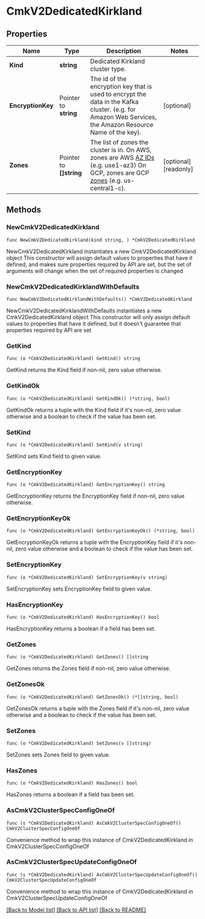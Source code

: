 # CmkV2DedicatedKirkland

## Properties

Name | Type | Description | Notes
------------ | ------------- | ------------- | -------------
**Kind** | **string** | Dedicated Kirkland cluster type.  | 
**EncryptionKey** | Pointer to **string** | The id of the encryption key that is used to encrypt the data in the Kafka cluster. (e.g. for Amazon Web Services, the Amazon Resource Name of the key).  | [optional] 
**Zones** | Pointer to **[]string** | The list of zones the cluster is in.  On AWS, zones are AWS [AZ IDs](https://docs.aws.amazon.com/ram/latest/userguide/working-with-az-ids.html)  (e.g. use1-az3)  On GCP, zones are GCP [zones](https://cloud.google.com/compute/docs/regions-zones)  (e.g. us-central1-c).  | [optional] [readonly] 

## Methods

### NewCmkV2DedicatedKirkland

`func NewCmkV2DedicatedKirkland(kind string, ) *CmkV2DedicatedKirkland`

NewCmkV2DedicatedKirkland instantiates a new CmkV2DedicatedKirkland object
This constructor will assign default values to properties that have it defined,
and makes sure properties required by API are set, but the set of arguments
will change when the set of required properties is changed

### NewCmkV2DedicatedKirklandWithDefaults

`func NewCmkV2DedicatedKirklandWithDefaults() *CmkV2DedicatedKirkland`

NewCmkV2DedicatedKirklandWithDefaults instantiates a new CmkV2DedicatedKirkland object
This constructor will only assign default values to properties that have it defined,
but it doesn't guarantee that properties required by API are set

### GetKind

`func (o *CmkV2DedicatedKirkland) GetKind() string`

GetKind returns the Kind field if non-nil, zero value otherwise.

### GetKindOk

`func (o *CmkV2DedicatedKirkland) GetKindOk() (*string, bool)`

GetKindOk returns a tuple with the Kind field if it's non-nil, zero value otherwise
and a boolean to check if the value has been set.

### SetKind

`func (o *CmkV2DedicatedKirkland) SetKind(v string)`

SetKind sets Kind field to given value.


### GetEncryptionKey

`func (o *CmkV2DedicatedKirkland) GetEncryptionKey() string`

GetEncryptionKey returns the EncryptionKey field if non-nil, zero value otherwise.

### GetEncryptionKeyOk

`func (o *CmkV2DedicatedKirkland) GetEncryptionKeyOk() (*string, bool)`

GetEncryptionKeyOk returns a tuple with the EncryptionKey field if it's non-nil, zero value otherwise
and a boolean to check if the value has been set.

### SetEncryptionKey

`func (o *CmkV2DedicatedKirkland) SetEncryptionKey(v string)`

SetEncryptionKey sets EncryptionKey field to given value.

### HasEncryptionKey

`func (o *CmkV2DedicatedKirkland) HasEncryptionKey() bool`

HasEncryptionKey returns a boolean if a field has been set.

### GetZones

`func (o *CmkV2DedicatedKirkland) GetZones() []string`

GetZones returns the Zones field if non-nil, zero value otherwise.

### GetZonesOk

`func (o *CmkV2DedicatedKirkland) GetZonesOk() (*[]string, bool)`

GetZonesOk returns a tuple with the Zones field if it's non-nil, zero value otherwise
and a boolean to check if the value has been set.

### SetZones

`func (o *CmkV2DedicatedKirkland) SetZones(v []string)`

SetZones sets Zones field to given value.

### HasZones

`func (o *CmkV2DedicatedKirkland) HasZones() bool`

HasZones returns a boolean if a field has been set.


### AsCmkV2ClusterSpecConfigOneOf

`func (s *CmkV2DedicatedKirkland) AsCmkV2ClusterSpecConfigOneOf() CmkV2ClusterSpecConfigOneOf`

Convenience method to wrap this instance of CmkV2DedicatedKirkland in CmkV2ClusterSpecConfigOneOf

### AsCmkV2ClusterSpecUpdateConfigOneOf

`func (s *CmkV2DedicatedKirkland) AsCmkV2ClusterSpecUpdateConfigOneOf() CmkV2ClusterSpecUpdateConfigOneOf`

Convenience method to wrap this instance of CmkV2DedicatedKirkland in CmkV2ClusterSpecUpdateConfigOneOf

[[Back to Model list]](../README.md#documentation-for-models) [[Back to API list]](../README.md#documentation-for-api-endpoints) [[Back to README]](../README.md)


